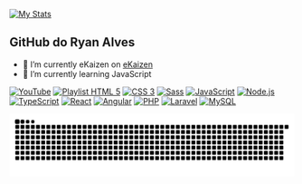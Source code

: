 [![My Stats](https://github-readme-stats.vercel.app/api/?username=CRyanAlves&hide_border=true&show_icons=true&include_all_commits=true&count_private=true&)](https://github.com/CRyanAlves)

## GitHub do Ryan Alves

- 🔭 I’m currently eKaizen on [eKaizen](https://www.ekaizen.digital)
- 🌱 I’m currently learning JavaScript

[![YouTube](https://img.shields.io/badge/YouTube-FF0000?style=for-the-badge&logo=youtube&logoColor=white)](https://www.youtube.com/c/HcodeBrasil)
[![Playlist HTML 5](https://img.shields.io/badge/HTML5-E34F26?style=for-the-badge&logo=html5&logoColor=white)](https://www.youtube.com/playlist?list=PL-u8JWLN6xau0QpzuOTeTI954SsIGEsVA)
[![CSS 3](https://img.shields.io/badge/CSS3-1572B6?style=for-the-badge&logo=css3&logoColor=white)](https://hcode.com.br/cursos/CSS3)
[![Sass](https://img.shields.io/badge/Sass-CC6699?style=for-the-badge&logo=sass&logoColor=white)](https://hcode.com.br/cursos/CSS3)
[![JavaScript](https://img.shields.io/badge/JavaScript-F7DF1E?style=for-the-badge&logo=javascript&logoColor=black)](https://hcode.com.br/cursos/JSFULL)
[![Node.js](https://img.shields.io/badge/Node.js-43853D?style=for-the-badge&logo=node.js&logoColor=white)](https://hcode.com.br/cursos/NODEJS)
[![TypeScript](https://img.shields.io/badge/TypeScript-007ACC?style=for-the-badge&logo=typescript&logoColor=white)](https://hcode.com.br/cursos/TS)
[![React](https://img.shields.io/badge/React-20232A?style=for-the-badge&logo=react&logoColor=61DAFB)](https://hcode.com.br)
[![Angular](https://img.shields.io/badge/Angular-DD0031?style=for-the-badge&logo=angular&logoColor=white)](https://hcode.com.br)
[![PHP](https://img.shields.io/badge/PHP-777BB4?style=for-the-badge&logo=php&logoColor=white)](https://hcode.com.br/cursos/PHP7)
[![Laravel](https://img.shields.io/badge/Laravel-FF2D20?style=for-the-badge&logo=laravel&logoColor=white)](https://hcode.com.br/cursos/LARAVEL57)
[![MySQL](https://img.shields.io/badge/MySQL-00000F?style=for-the-badge&logo=mysql&logoColor=white)](https://hcode.com.br/cursos/MYSQL)

![Snake](https://github.com/joaohcrangel/joaohcrangel/blob/output/github-contribution-grid-snake.svg)
